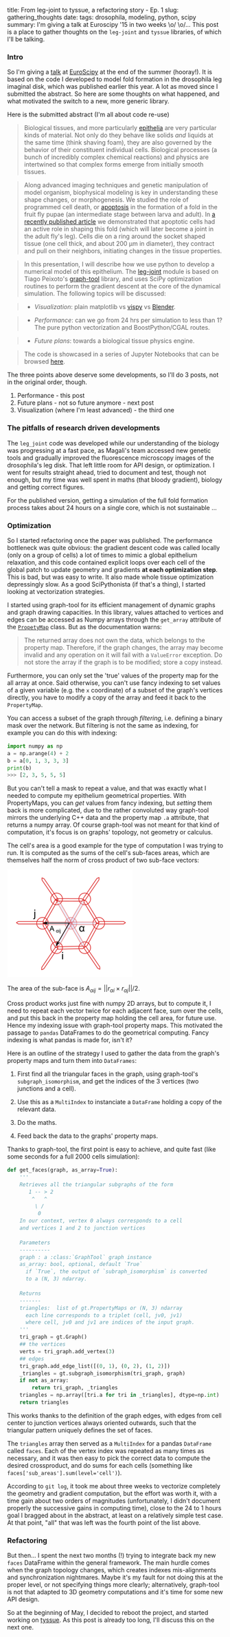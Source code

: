 title: From leg-joint to tyssue, a refactoring story - Ep. 1
slug: gathering_thoughts
date:
tags: drosophila, modeling, python, scipy
summary: I'm giving a talk at Euroscipy '15 in two weeks \o/ \o/... This post is a place to gather thoughts on the `leg-joint` and `tyssue` libraries, of which I'll be talking.


### Intro

So I'm giving a [talk](https://www.euroscipy.org/2015/schedule/presentation/24/)
at [EuroScipy](https://EuroScipy.org/2015) at the end of the summer (hooray!).
It is based  on the code I developed to model fold formation in the
drosophila leg imaginal disk, which was published earlier this year. A lot as
moved since I submitted the abstract. So here are some thoughts on what
happened, and what motivated the switch to a new, more generic library.


Here is the submitted abstract (I'm all about code re-use)

>Biological tissues, and more particularly
[epithelia](http://en.wikipedia.org/wiki/epithelium) are very
particular kinds of material. Not only do they behave like solids
_and_ liquids at the same time (think shaving foam), they are also
governed by the behavior of their constituent individual
cells. Biological processes (a bunch of incredibly complex chemical
reactions) and physics are intertwined so that complex forms emerge
from initially smooth tissues.

>Along advanced imaging techniques and genetic manipulation of model
organism, biophysical modeling is key in understanding these shape
changes, or morphogenesis. We studied the role of programmed cell
death, or [apoptosis](http://en.wikipedia.org/wiki/apoptosis) in the
formation of a fold in the fruit fly pupae (an intermediate stage
between larva and adult). In
[a recently published article](http://dx.doi.org/10.1038/nature14152)
we demonstrated that apoptotic cells had an active role in shaping
this fold (which will later become a joint in the adult fly's
leg). Cells die on a ring around the socket shaped tissue (one cell
thick, and about 200 µm in diameter), they contract and pull on their
neighbors, initiating changes in the tissue properties.

>In this presentation, I will describe how we use python to develop a
numerical model of this epithelium. The
[leg-joint](https://github.com/glyg/leg-joint) module is based on
Tiago Peixoto's [graph-tool](http://graph-tool.skewed.de) library, and
uses SciPy optimization routines to perform the gradient descent at
the core of the dynamical simulation. The following topics will be discussed:

>* _Visualization_: plain matplotlib vs [vispy](http://vispy.org) vs
  [Blender](http://www.blender.org).

>* _Performance_: can we go from 24 hrs per simulation to less than 1?
  The pure python vectorization and BoostPython/CGAL routes.

>* _Future plans_: towards a biological tissue physics engine.

>The code is showcased in a series of Jupyter Notebooks that can be
browsed
[here](http://nbviewer.ipython.org/github/glyg/leg-joint/tree/master/notebooks/).


The three points above deserve some developments, so I'll do 3 posts, not in the original order, though.

1. Performance - this post
2. Future plans - not so future anymore - next post
3. Visualization (where I'm least advanced) - the third one


### The pitfalls of research driven developments

The `leg_joint` code was developed while our understanding of the biology was
progressing at a fast pace, as Magali's team accessed new genetic tools and
gradually improved the fluorescence microscopy images of the drosophila's leg
disk. That left little room for API design, or optimization. I went for results
straight ahead, tried to document and test, though not enough, but my time was
well spent in maths (that bloody gradient), biology and getting correct figures.

For the published version, getting a simulation of the full fold formation
process takes about 24 hours on a single core, which is not sustainable ...

### Optimization

So I started refactoring once the paper was published. The performance
bottleneck was quite obvious: the gradient descent code was called locally (only
on a group of cells) a lot of times to mimic a global epithelium relaxation, and
this code contained explicit loops over each cell of the global patch to update
geometry and gradients **at each optimization step**. This is bad, but was easy
to write. It also made whole tissue optimization depressingly slow. As a good
SciPythonista (if that's a thing), I started looking at vectorization strategies.

I started using graph-tool for its efficient management of dynamic graphs and
graph drawing capacities. In this library, values attached to vertices and edges
can be accessed as Numpy arrays through the `get_array` attribute of the
[`PropetyMap`](http://graph-tool.skewed.de/static/doc/graph_tool.html#graph_tool.PropertyMap)
class. But as the documentation warns:

> The returned array does not own the data, which belongs to the property map. Therefore, if the graph changes, the array may become invalid and any operation on it will fail with a `ValueError` exception. Do not store the array if the graph is to be modified; store a copy instead.

Furthermore, you can only set the 'true' values of the property map for the all
array at once. Said otherwise, you can't use fancy indexing to set values of a
given variable (e.g. the `x` coordinate) of a subset of the graph's vertices
directly, you have to modify a copy of the array and feed it back to the
`PropertyMap`.

You can access a subset of the graph through _filtering_, i.e.
defining a binary mask over the network. But filtering is not the same as
indexing, for example you can do this with indexing:

```python
import numpy as np
a = np.arange(4) + 2
b = a[0, 1, 3, 3, 3]
print(b)
>>> [2, 3, 5, 5, 5]
```

But you can't tell a mask to repeat a value, and that was exactly what I needed
to compute my epithelium geometrical properties. With PropertyMaps, you can
*get* values from fancy indexing, but *setting* them back is more complicated,
due to the rather convoluted way graph-tool mirrors the underlying C++ data and
the property map `.a` attribute, that returns a numpy array. Of course
graph-tool was not meant for that kind of computation, it's focus is on graphs'
topology, not geometry or calculus.

The cell's area is a good example for the type of computation I was trying to
run. It is computed as the sums of the cell's sub-faces areas, which are
themselves half the norm of cross product of two sub-face vectors:

![A cell segmented in triangles](images/cell_area.png)

The area of the sub-face is $A_{\alpha ij} = || r_{\alpha i} \times r_{\alpha j} || / 2$.

Cross product works just fine with numpy 2D arrays, but to compute it, I need to
repeat each vector twice for each adjacent face, sum over the cells, and put
this back in the property map holding the cell area, for future use. Hence my
indexing issue with graph-tool property maps. This motivated the passage to
`pandas` DataFrames to do the geometrical computing. Fancy indexing is what
pandas is made for, isn't it?

Here is an outline of the strategy I used to gather the data from the graph's property maps and turn them into `DataFrames`:

1. First find all the triangular faces in the graph, using graph-tool's
  `subgraph_isomorphism`, and get the indices of the 3 vertices (two junctions
  and a cell).

2. Use this as a `MultiIndex` to instanciate a `DataFrame` holding a copy of the
  relevant data.

3. Do the maths.

4. Feed back the data to the graphs' property maps.

Thanks to graph-tool, the first point is easy to achieve, and quite fast (like
some seconds for a full 2000 cells simulation):


```python
def get_faces(graph, as_array=True):
    '''
    Retrieves all the triangular subgraphs of the form
       1 -- > 2
        ^   ^
         \ /
          0
    In our context, vertex 0 always corresponds to a cell
    and vertices 1 and 2 to junction vertices

    Parameters
    ----------
    graph : a :class:`GraphTool` graph instance
    as_array: bool, optional, default `True`
      if `True`, the output of `subraph_isomorphism` is converted
      to a (N, 3) ndarray.

    Returns
    -------
    triangles:  list of gt.PropertyMaps or (N, 3) ndarray
      each line corresponds to a triplet (cell, jv0, jv1)
      where cell, jv0 and jv1 are indices of the input graph.
    '''
    tri_graph = gt.Graph()
    ## the vertices
    verts = tri_graph.add_vertex(3)
    ## edges
    tri_graph.add_edge_list([(0, 1), (0, 2), (1, 2)])
    _triangles = gt.subgraph_isomorphism(tri_graph, graph)
    if not as_array:
        return tri_graph, _triangles
    triangles = np.array([tri.a for tri in _triangles], dtype=np.int)
    return triangles
```


This works thanks to the definition of the graph edges, with edges from cell
center to junction vertices always oriented outwards, such that the triangular
pattern uniquely defines the set of faces.

The `triangles` array then served as a `MultiIndex` for a pandas `DataFrame`
called `faces`. Each of the vertex index was repeated as many times as
necessary, and it was then easy to pick the correct data to compute the desired
crossproduct, and do sums for each cells (something like
`faces['sub_areas'].sum(level='cell')`).

According to `git log`, it took me about three weeks to vectorize completely the
geometry and gradient computation, but the effort was worth it, with a time gain
about two orders of magnitudes (unfortunately, I didn't document properly the
successive gains in computing time), close to the 24 to 1 hours goal I bragged
about in the abstract, at least on a relatively simple test case. At that point,
"all" that was left was the fourth point of the list above.

### Refactoring

But then... I spent the next two months (!) trying to integrate back my new
`faces` DataFrame within the general framework. The main hurdle comes when the
graph topology changes, which creates indexes mis-alignments and synchronization
nightmares. Maybe it's my fault for not doing this at the proper level, or not
specifying things more clearly; alternatively, graph-tool is not that adapted to
3D geometry computations and it's time for some new API design.

So at the beginning of May, I decided to reboot the project, and started working
on [tyssue](https://github.com/CellModels/tyssue). As this post is already too
long,  I'll discuss this on the next one.
